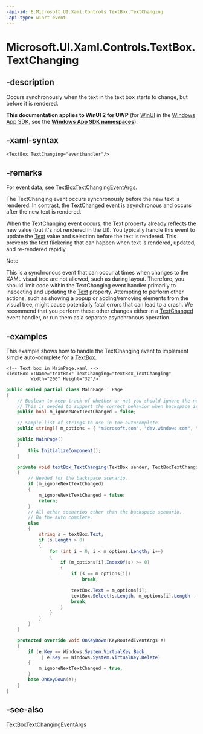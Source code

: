 ```yaml
---
-api-id: E:Microsoft.UI.Xaml.Controls.TextBox.TextChanging
-api-type: winrt event
---
```


<!-- Event syntax
public event Windows.Foundation.TypedEventHandler TextChanging<Windows.UI.Xaml.Controls.TextBox,  Windows.UI.Xaml.Controls.TextBoxTextChangingEventArgs>
-->

# Microsoft.UI.Xaml.Controls.TextBox.TextChanging

## -description

Occurs synchronously when the text in the text box starts to change, but before it is rendered.

**This documentation applies to WinUI 2 for UWP** (for [WinUI](/windows/apps/winui/winui3/) in the [Windows App SDK](/windows/apps/windows-app-sdk/), see the **[Windows App SDK namespaces](/windows/windows-app-sdk/api/winrt/)**).

## -xaml-syntax

```xaml
<TextBox TextChanging="eventhandler"/>
```

## -remarks

For event data, see [TextBoxTextChangingEventArgs](textboxtextchangingeventargs.md).

The TextChanging event occurs synchronously before the new text is rendered. In contrast, the [TextChanged](textbox_textchanged.md) event is asynchronous and occurs after the new text is rendered.

When the TextChanging event occurs, the [Text](textbox_text.md) property already reflects the new value (but it's not rendered in the UI). You typically handle this event to update the [Text](textbox_text.md) value and selection before the text is rendered. This prevents the text flickering that can happen when text is rendered, updated, and re-rendered rapidly.

> [!NOTE]
> This is a synchronous event that can occur at times when changes to the XAML visual tree are not allowed, such as during layout. Therefore, you should limit code within the TextChanging event handler primarily to inspecting and updating the [Text](textbox_text.md) property. Attempting to perform other actions, such as showing a popup or adding/removing elements from the visual tree, might cause potentially fatal errors that can lead to a crash. We recommend that you perform these other changes either in a [TextChanged](textbox_textchanged.md) event handler, or run them as a separate asynchronous operation.

## -examples

This example shows how to handle the TextChanging event to implement simple auto-complete for a [TextBox](textbox.md).

```xaml
<!-- Text box in MainPage.xaml -->
<TextBox x:Name="textBox" TextChanging="textBox_TextChanging"
         Width="200" Height="32"/>
```

```csharp
public sealed partial class MainPage : Page
{
    // Boolean to keep track of whether or not you should ignore the next TextChanged event.  
    // This is needed to support the correct behavior when backspace is tapped.
    public bool m_ignoreNextTextChanged = false;

    // Sample list of strings to use in the autocomplete.
    public string[] m_options = { "microsoft.com", "dev.windows.com", "msn.com", "office.com", "msdn.microsoft.com" };

    public MainPage()
    {
        this.InitializeComponent();
    }

    private void textBox_TextChanging(TextBox sender, TextBoxTextChangingEventArgs args)
    {
        // Needed for the backspace scenario.
        if (m_ignoreNextTextChanged)
        {
            m_ignoreNextTextChanged = false;
            return;
        }
        // All other scenarios other than the backspace scenario.
        // Do the auto complete.
        else
        {
            string s = textBox.Text;
            if (s.Length > 0)
            {
                for (int i = 0; i < m_options.Length; i++)
                {
                    if (m_options[i].IndexOf(s) >= 0)
                    {
                        if (s == m_options[i])
                            break;

                        textBox.Text = m_options[i];
                        textBox.Select(s.Length, m_options[i].Length - s.Length);
                        break;
                    }
                }
            }
        }
    }

    protected override void OnKeyDown(KeyRoutedEventArgs e)
    {
        if (e.Key == Windows.System.VirtualKey.Back
            || e.Key == Windows.System.VirtualKey.Delete)
        {
            m_ignoreNextTextChanged = true;
        }
        base.OnKeyDown(e);
    }
}
```

## -see-also

[TextBoxTextChangingEventArgs](textboxtextchangingeventargs.md)
